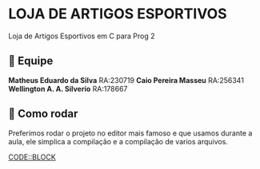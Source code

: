 # LOJA DE ARTIGOS ESPORTIVOS
Loja de Artigos Esportivos em C para Prog 2

## :two_men_holding_hands: Equipe
**Matheus Eduardo da Silva**  RA:230719
**Caio Pereira Masseu**       RA:256341
**Wellington A. A. Silverio** RA:178667

## :rocket: Como rodar
Preferimos rodar o projeto no editor mais famoso e que usamos durante a aula, ele simplica a compilação e a compilação de varios arquivos.

[CODE::BLOCK](http://www.codeblocks.org)
